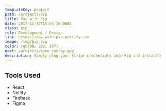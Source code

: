 ```yaml
---
templateKey: project
path: /projects/pip
title: Pay with Pip
date: 2017-11-17T15:04:10.000Z
class: pip
role: Development / Design
link: https://pay-with-pip.netlify.com
image: /img/pip.svg
color: rgb(99, 229, 187)
next: /projects/home-energy-app
description: Simply plug your Stripe credentials into Pip and instantly gain access to features that will streamline your subscription management and recurring billing, increase productivity, and improve customer satisfaction. Why build and maintain multiple tools/integrations when Pip has done all the work for you?
---
```


<!-- ![pip](/img/pip.png) -->

## Tools Used

* React
* Netlify
* Firebase
* Figma
